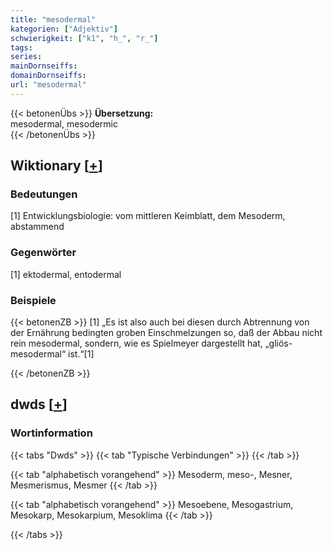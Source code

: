 ```yaml
---
title: "mesodermal"
kategorien: ["Adjektiv"]
schwierigkeit: ["k1", "h_", "r_"]
tags:
series:
mainDornseiffs:
domainDornseiffs:
url: "mesodermal"
---
```


{{< betonenÜbs >}}
**Übersetzung:**  
mesodermal, mesodermic  
{{< /betonenÜbs >}}

## Wiktionary [[+](https://de.wiktionary.org/wiki/mesodermal)]

### Bedeutungen
[1] Entwicklungsbiologie: vom mittleren Keimblatt, dem Mesoderm, abstammend  

### Gegenwörter
[1] ektodermal, entodermal  

### Beispiele
{{< betonenZB >}}
[1] „Es ist also auch bei diesen durch Abtrennung von der Ernährung bedingten groben Einschmelzungen so, daß der Abbau nicht rein mesodermal, sondern, wie es Spielmeyer dargestellt hat, „gliös-mesodermal“ ist.“[1]  

{{< /betonenZB >}}


## dwds [[+](https://www.dwds.de/wb/mesodermal)]

### Wortinformation
{{< tabs "Dwds" >}}
{{< tab "Typische Verbindungen" >}}
{{< /tab >}}

{{< tab "alphabetisch vorangehend" >}}
Mesoderm, meso-, Mesner, Mesmerismus, Mesmer
{{< /tab >}}

{{< tab "alphabetisch vorangehend" >}}
Mesoebene, Mesogastrium, Mesokarp, Mesokarpium, Mesoklima
{{< /tab >}}

{{< /tabs >}}


